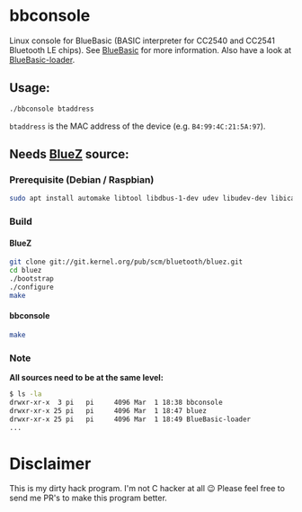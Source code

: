 # bbconsole
Linux console for BlueBasic (BASIC interpreter for CC2540 and CC2541 Bluetooth LE chips).
See [BlueBasic](https://github.com/aanon4/BlueBasic) for more information. Also have a look
at [BlueBasic-loader](https://github.com/0xFACE/BlueBasic-loader).

## Usage:
```bash
./bbconsole btaddress
```
`btaddress` is the MAC address of the device (e.g. `B4:99:4C:21:5A:97`).

## Needs [BlueZ](https://git.kernel.org/pub/scm/bluetooth/bluez.git/) source:

### Prerequisite (Debian / Raspbian)
```bash
sudo apt install automake libtool libdbus-1-dev udev libudev-dev libical-dev libreadline-dev glib2.0
```

### Build

#### BlueZ
```bash
git clone git://git.kernel.org/pub/scm/bluetooth/bluez.git
cd bluez
./bootstrap
./configure
make
```

#### bbconsole
```bash
make
```


### Note
**All sources need to be at the same level:**
```bash
$ ls -la
drwxr-xr-x  3 pi   pi     4096 Mar  1 18:38 bbconsole
drwxr-xr-x 25 pi   pi     4096 Mar  1 18:47 bluez
drwxr-xr-x 25 pi   pi     4096 Mar  1 18:49 BlueBasic-loader
...
```

# Disclaimer
This is my dirty hack program. I'm not C hacker at all :wink:
Please feel free to send me PR's to make this program better.
